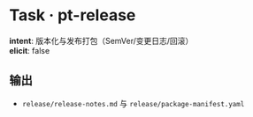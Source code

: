 # Task · pt-release

**intent**: 版本化与发布打包（SemVer/变更日志/回滚）  
**elicit**: false

## 输出

- `release/release-notes.md` 与 `release/package-manifest.yaml`
